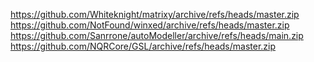 https://github.com/Whiteknight/matrixy/archive/refs/heads/master.zip
https://github.com/NotFound/winxed/archive/refs/heads/master.zip
https://github.com/Sanrrone/autoModeller/archive/refs/heads/main.zip
https://github.com/NQRCore/GSL/archive/refs/heads/master.zip
